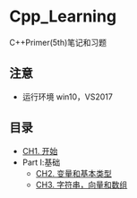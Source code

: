# Cpp_Learning
C++Primer(5th)笔记和习题

## 注意
- 运行环境 win10，VS2017

## 目录
- [CH1. 开始](Chapter1/README.md)
- Part Ⅰ:基础
	- [CH2. 变量和基本类型](Chapter2/README.md)
	- [CH3. 字符串，向量和数组](Chapter3/README.md)
	

